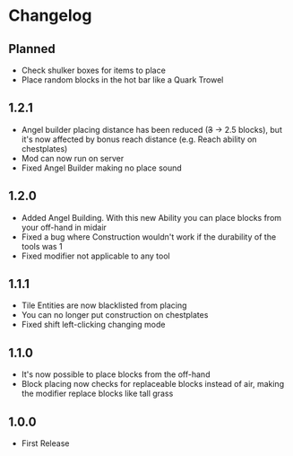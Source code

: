 # Changelog

## Planned
* Check shulker boxes for items to place
* Place random blocks in the hot bar like a Quark Trowel

## 1.2.1
* Angel builder placing distance has been reduced (~~3~~ -> 2.5 blocks), but it's now affected by bonus reach distance (e.g. Reach ability on chestplates)
* Mod can now run on server
* Fixed Angel Builder making no place sound

## 1.2.0
* Added Angel Building. With this new Ability you can place blocks from your off-hand in midair
* Fixed a bug where Construction wouldn't work if the durability of the tools was 1
* Fixed modifier not applicable to any tool

## 1.1.1
* Tile Entities are now blacklisted from placing
* You can no longer put construction on chestplates
* Fixed shift left-clicking changing mode 

## 1.1.0
* It's now possible to place blocks from the off-hand
* Block placing now checks for replaceable blocks instead of air, making the modifier replace blocks like tall grass

## 1.0.0
* First Release